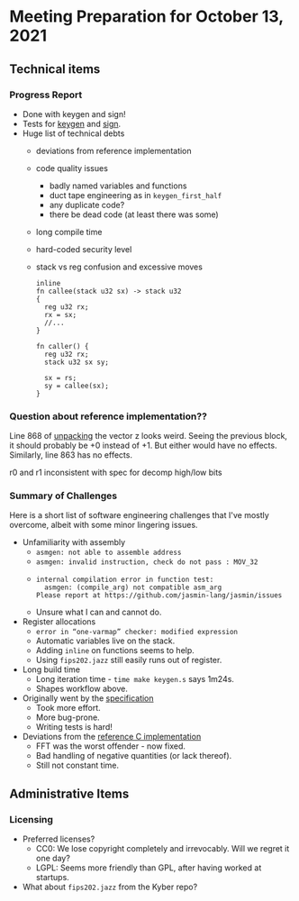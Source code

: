 # Meeting Preparation for October 13, 2021

## Technical items

### Progress Report

* Done with keygen and sign!
* Tests for [keygen](../tests/test_keygen.cpp) and [sign](../tests/test_keygen.cpp).
* Huge list of technical debts
  * deviations from reference implementation
  * code quality issues
    * badly named variables and functions
    * duct tape engineering as in `keygen_first_half`
    * any duplicate code?
    * there be dead code (at least there was some)
  * long compile time
  * hard-coded security level
  * stack vs reg confusion and excessive moves

        inline
        fn callee(stack u32 sx) -> stack u32
	    {
	      reg u32 rx;
	      rx = sx;
	      //...
	    }
	  
	    fn caller() {
	      reg u32 rx;
	      stack u32 sx sy;
	    
	      sx = rs;
	      sy = callee(sx);
	    }
	  
### Question about reference implementation??

Line 868 of [unpacking](../dilithium/ref/poly.c) the vector z looks weird.
Seeing the previous block, it should probably be +0 instead of +1.
But either would have no effects.
Similarly, line 863 has no effects.

r0 and r1 inconsistent with spec for decomp high/low bits


### Summary of Challenges

Here is a short list of software engineering challenges that I've mostly overcome,
albeit with some minor lingering issues.

* Unfamiliarity with assembly
	* `asmgen: not able to assemble address`
	* `asmgen: invalid instruction, check do not pass : MOV_32`
	*
          internal compilation error in function test:
	        asmgen: (compile_arg) not compatible asm_arg
          Please report at https://github.com/jasmin-lang/jasmin/issues
	    
	* Unsure what I can and cannot do.
* Register allocations
	* `error in “one-varmap” checker: modified expression`
	* Automatic variables live on the stack.
	* Adding `inline` on functions seems to help.
	* Using `fips202.jazz` still easily runs out of register.
* Long build time
	* Long iteration time - `time make keygen.s` says 1m24s.
	* Shapes workflow above.
* Originally went by the [specification](https://pq-crystals.org/dilithium/data/dilithium-specification-round3-20210208.pdf)
	* Took more effort.
	* More bug-prone.
	* Writing tests is hard!
* Deviations from the [reference C implementation](https://github.com/ethanlee515/dilithium)
	* FFT was the worst offender - now fixed.
	* Bad handling of negative quantities (or lack thereof).
	* Still not constant time.

## Administrative Items

### Licensing

* Preferred licenses?
	* CC0: We lose copyright completely and irrevocably. Will we regret it one day?
	* LGPL: Seems more friendly than GPL, after having worked at startups.
* What about `fips202.jazz` from the Kyber repo?

